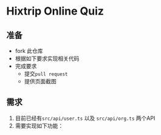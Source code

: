 # Hixtrip Online Quiz

## 准备

- fork 此仓库
- 根据如下要求实现相关代码
- 完成要求
  - 提交`pull request`
  - 提供页面截图

## 需求
1. 目前已经有`src/api/user.ts` 以及 `src/api/org.ts` 两个API
2. 需要实现如下功能：

[](./docs/preview.jpg)

